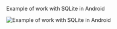 Example of work with SQLite in Android

![Example of work with SQLite in Android](http://en.proft.me/media/android/sqlite.jpg "Example of work with SQLite in Android")
